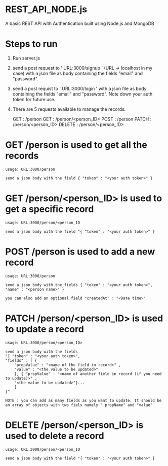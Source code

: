 # REST_API_NODE.js
A basic REST API with Authentication built using Node.js and MongoDB

# Steps to run
1. Run server.js
2. send a post request to ' URL:3000/signup ' (URL -> localhost in my case) with a json file as body containing the fields "email" and "password".
3. send a post requist to ' URL:3000/login ' with a json file as body containing the fields "email" and "password". Note down your auth token for future use.
4. There are 5 requests available to manage the records.
	
	GET : /person
	GET : /person/<person_ID>
	POST : /person
	PATCH : /person/<person_ID>
	DELETE : /person/<person_ID>

# GET /person is used to get all the records
	usage: URL:3000/person
	
	send a json body with the field { "token" : "<your auth token>" }

# GET /person/<person_ID> is used to get a specific record
	usage: URL:3000/person/<person_ID
	
	send a json body with the field "{ "token" : "<your auth token>" }
	
# POST /person is used to add a new record
	usage: URL:3000/person
	
	send a json body with the fields { "token" : "<your auth token>", "name" : "<person name>" }
	
	you can also add an optional field "createdAt" : "<Date time>"
	
# PATCH /person/<person_ID> is used to update a record
	usage: URL:3000/person/<person_ID>
	
	send a json body with the fields 
	"{ "token" : "<your auth token>", 
	"fields" : [ { 
		"propValue" : "<name of the field in record>" , 
		"value" : "<the value to be updated>" 
		}, { "propValue" : "<name of another field in record (if you need to update)>" , 
		"<the value to be updated>"}... 
		] 
	}"
	
	NOTE : you can add as many fields as you want to update. It should be an array of objects with two fiels namely " propName" and "value"

# DELETE /person/<person_ID> is used to delete a record
	usage: URL:3000/person/<person_ID
	
	send a json body with the field "{ "token" : "<your auth token>" }
